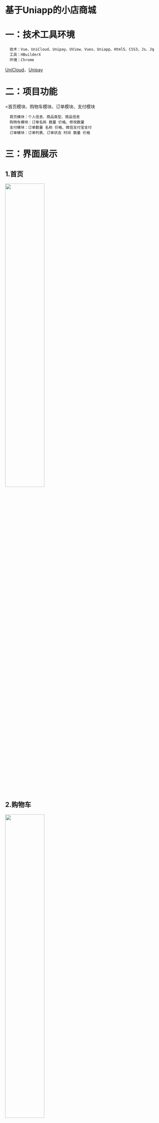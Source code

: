 # 基于Uniapp的小店商城

# 一：技术工具环境
      技术：Vue、UniCloud、Unipay、UView、Vuex、Uniapp、Html5、CSS3、Js、Jq   
      工具：HBuilderX  
      环境：Chrome  
[UniCloud](https://uniapp.dcloud.net.cn/uniCloud/)、[Unipay](https://uniapp.dcloud.net.cn/uniCloud/uni-pay.html)    
# 二：项目功能
<首页模块、购物车模块、订单模块、支付模块   
      
      首页模块：个人信息、商品类型、商品信息     
      购物车模块：订单名称 数量 价格、修改数量         
      支付模块：订单数量 名称 价格、微信支付宝支付     
      订单模块：订单列表、订单状态 时间 数量 价格      
# 三：界面展示
## 1.首页
<span style="color:#333333"><img src="https://i.postimg.cc/NFZLQ38t/image.png" width="50%"></span>
## 2.购物车 
<span style="color:#333333"><img src="https://i.postimg.cc/nLVmSt0S/image.png" width="50%"></span>
## 3.支付
<span style="color:#333333"><img src="https://i.postimg.cc/NfYR2TRw/image.png" width="50%"></span>
## 4.订单
<span style="color:#333333"><img src="https://i.postimg.cc/GtFBLcKC/C1-X-RJJWT-N-VD-O-4-B.png" width="50%"></span>
# 四：运行
      进入HBuilderX，点击上方运行到浏览器就行  



















